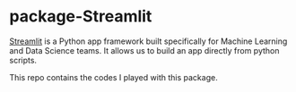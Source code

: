 # package-Streamlit

[Streamlit](https://streamlit.io/docs/) is a Python app framework built specifically for Machine Learning and Data Science teams. It allows us to build an app directly from python scripts.

This repo contains the codes I played with this package.
